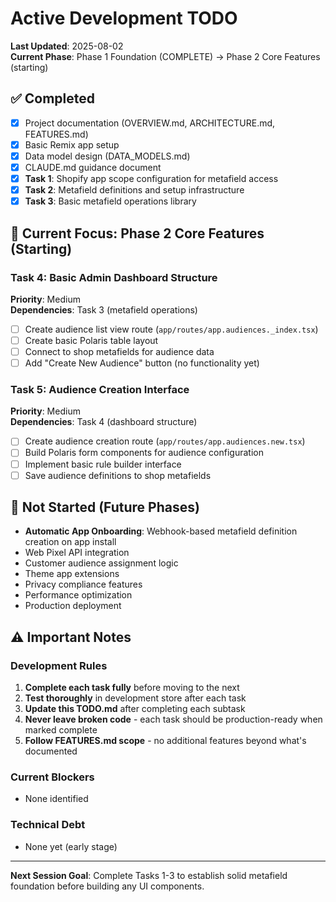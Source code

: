 # Active Development TODO

**Last Updated**: 2025-08-02  
**Current Phase**: Phase 1 Foundation (COMPLETE) → Phase 2 Core Features (starting)

## ✅ Completed
- [x] Project documentation (OVERVIEW.md, ARCHITECTURE.md, FEATURES.md)
- [x] Basic Remix app setup
- [x] Data model design (DATA_MODELS.md)
- [x] CLAUDE.md guidance document
- [x] **Task 1**: Shopify app scope configuration for metafield access
- [x] **Task 2**: Metafield definitions and setup infrastructure
- [x] **Task 3**: Basic metafield operations library

## 🔄 Current Focus: Phase 2 Core Features (Starting)

### Task 4: Basic Admin Dashboard Structure
**Priority**: Medium  
**Dependencies**: Task 3 (metafield operations)
- [ ] Create audience list view route (`app/routes/app.audiences._index.tsx`)
- [ ] Create basic Polaris table layout
- [ ] Connect to shop metafields for audience data
- [ ] Add "Create New Audience" button (no functionality yet)

### Task 5: Audience Creation Interface
**Priority**: Medium  
**Dependencies**: Task 4 (dashboard structure)
- [ ] Create audience creation route (`app/routes/app.audiences.new.tsx`)
- [ ] Build Polaris form components for audience configuration
- [ ] Implement basic rule builder interface
- [ ] Save audience definitions to shop metafields

## 🚫 Not Started (Future Phases)
- **Automatic App Onboarding**: Webhook-based metafield definition creation on app install
- Web Pixel API integration
- Customer audience assignment logic  
- Theme app extensions
- Privacy compliance features
- Performance optimization
- Production deployment

## ⚠️ Important Notes

### Development Rules
1. **Complete each task fully** before moving to the next
2. **Test thoroughly** in development store after each task
3. **Update this TODO.md** after completing each subtask
4. **Never leave broken code** - each task should be production-ready when marked complete
5. **Follow FEATURES.md scope** - no additional features beyond what's documented

### Current Blockers
- None identified

### Technical Debt
- None yet (early stage)

---

**Next Session Goal**: Complete Tasks 1-3 to establish solid metafield foundation before building any UI components.